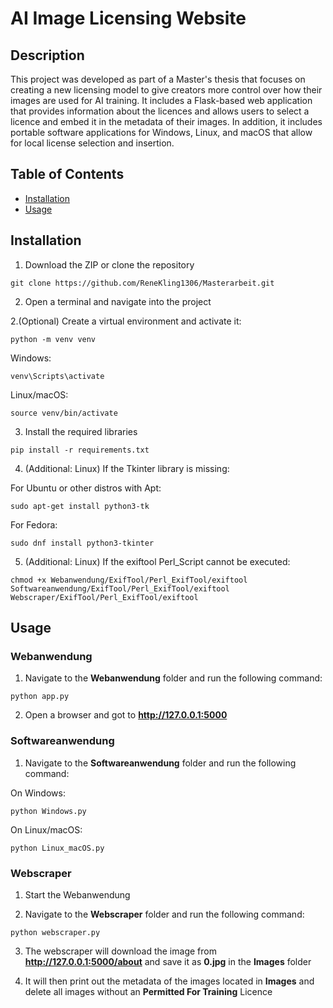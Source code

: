 # AI Image Licensing Website

## Description

This project was developed as part of a Master's thesis that focuses on creating a new licensing model to give creators more control over how their images are used for AI training. 
It includes a Flask-based web application that provides information about the licences and allows users to select a licence and embed it in the metadata of their images.
In addition, it includes portable software applications for Windows, Linux, and macOS that allow for local license selection and insertion.

## Table of Contents

- [Installation](#installation)
- [Usage](#usage)

## Installation

1. Download the ZIP or clone the repository

```git clone https://github.com/ReneKling1306/Masterarbeit.git```

2. Open a terminal and navigate into the project

2.(Optional) Create a virtual environment and activate it:

```python -m venv venv```

Windows:

```venv\Scripts\activate```

Linux/macOS:

```source venv/bin/activate```


3. Install the required libraries

```pip install -r requirements.txt```

4. (Additional: Linux) If the Tkinter library is missing:

For Ubuntu or other distros with Apt:

```sudo apt-get install python3-tk```
    
For Fedora:
   
```sudo dnf install python3-tkinter```

5. (Additional: Linux) If the exiftool Perl_Script cannot be executed:

```chmod +x Webanwendung/ExifTool/Perl_ExifTool/exiftool Softwareanwendung/ExifTool/Perl_ExifTool/exiftool Webscraper/ExifTool/Perl_ExifTool/exiftool```

## Usage

### Webanwendung

1. Navigate to the **Webanwendung** folder and run the following command:

```python app.py```

2. Open a browser and got to **http://127.0.0.1:5000** 

### Softwareanwendung

1. Navigate to the **Softwareanwendung** folder and run the following command:

On Windows:

```python Windows.py```

On Linux/macOS:

```python Linux_macOS.py```

### Webscraper

1. Start the Webanwendung

2. Navigate to the **Webscraper** folder and run the following command:

```python webscraper.py```

3. The webscraper will download the image from **http://127.0.0.1:5000/about** and save it as **0.jpg** in the **Images** folder

4. It will then print out the metadata of the images located in **Images** and delete all images without an **Permitted For Training** Licence
